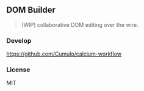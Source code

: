 
DOM Builder
------

> (WIP) collaborative DOM editing over the wire.

### Develop

https://github.com/Cumulo/calcium-workflow

### License

MIT
